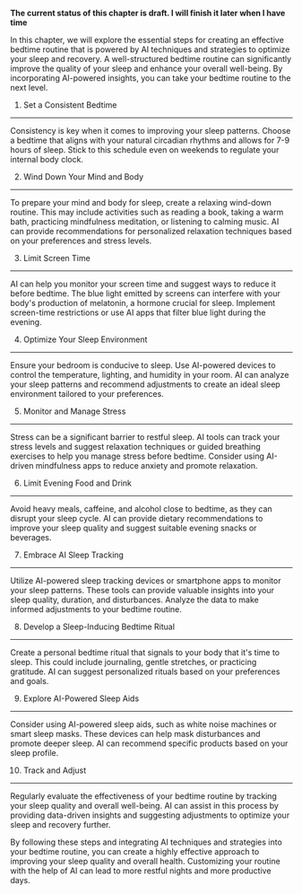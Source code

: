 **The current status of this chapter is draft. I will finish it later when I have time**

In this chapter, we will explore the essential steps for creating an effective bedtime routine that is powered by AI techniques and strategies to optimize your sleep and recovery. A well-structured bedtime routine can significantly improve the quality of your sleep and enhance your overall well-being. By incorporating AI-powered insights, you can take your bedtime routine to the next level.

1. Set a Consistent Bedtime
---------------------------

Consistency is key when it comes to improving your sleep patterns. Choose a bedtime that aligns with your natural circadian rhythms and allows for 7-9 hours of sleep. Stick to this schedule even on weekends to regulate your internal body clock.

2. Wind Down Your Mind and Body
-------------------------------

To prepare your mind and body for sleep, create a relaxing wind-down routine. This may include activities such as reading a book, taking a warm bath, practicing mindfulness meditation, or listening to calming music. AI can provide recommendations for personalized relaxation techniques based on your preferences and stress levels.

3. Limit Screen Time
--------------------

AI can help you monitor your screen time and suggest ways to reduce it before bedtime. The blue light emitted by screens can interfere with your body's production of melatonin, a hormone crucial for sleep. Implement screen-time restrictions or use AI apps that filter blue light during the evening.

4. Optimize Your Sleep Environment
----------------------------------

Ensure your bedroom is conducive to sleep. Use AI-powered devices to control the temperature, lighting, and humidity in your room. AI can analyze your sleep patterns and recommend adjustments to create an ideal sleep environment tailored to your preferences.

5. Monitor and Manage Stress
----------------------------

Stress can be a significant barrier to restful sleep. AI tools can track your stress levels and suggest relaxation techniques or guided breathing exercises to help you manage stress before bedtime. Consider using AI-driven mindfulness apps to reduce anxiety and promote relaxation.

6. Limit Evening Food and Drink
-------------------------------

Avoid heavy meals, caffeine, and alcohol close to bedtime, as they can disrupt your sleep cycle. AI can provide dietary recommendations to improve your sleep quality and suggest suitable evening snacks or beverages.

7. Embrace AI Sleep Tracking
----------------------------

Utilize AI-powered sleep tracking devices or smartphone apps to monitor your sleep patterns. These tools can provide valuable insights into your sleep quality, duration, and disturbances. Analyze the data to make informed adjustments to your bedtime routine.

8. Develop a Sleep-Inducing Bedtime Ritual
------------------------------------------

Create a personal bedtime ritual that signals to your body that it's time to sleep. This could include journaling, gentle stretches, or practicing gratitude. AI can suggest personalized rituals based on your preferences and goals.

9. Explore AI-Powered Sleep Aids
--------------------------------

Consider using AI-powered sleep aids, such as white noise machines or smart sleep masks. These devices can help mask disturbances and promote deeper sleep. AI can recommend specific products based on your sleep profile.

10. Track and Adjust
--------------------

Regularly evaluate the effectiveness of your bedtime routine by tracking your sleep quality and overall well-being. AI can assist in this process by providing data-driven insights and suggesting adjustments to optimize your sleep and recovery further.

By following these steps and integrating AI techniques and strategies into your bedtime routine, you can create a highly effective approach to improving your sleep quality and overall health. Customizing your routine with the help of AI can lead to more restful nights and more productive days.
